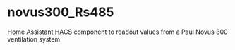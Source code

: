 # novus300_Rs485
Home Assistant HACS component to readout values from a Paul Novus 300 ventilation system
